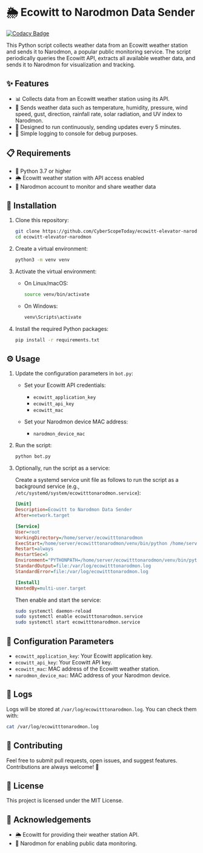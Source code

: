 # 🌦️ Ecowitt to Narodmon Data Sender

[![Codacy Badge](https://api.codacy.com/project/badge/Grade/c0551c0bf5134deaa6d65af34db4e5fc)](https://app.codacy.com/gh/CyberScopeToday/ecowitt-elevator-narodmon?utm_source=github.com&utm_medium=referral&utm_content=CyberScopeToday/ecowitt-elevator-narodmon&utm_campaign=Badge_Grade)

This Python script collects weather data from an Ecowitt weather station and sends it to Narodmon, a popular public monitoring service. The script periodically queries the Ecowitt API, extracts all available weather data, and sends it to Narodmon for visualization and tracking.

## ✨ Features

- 📊 Collects data from an Ecowitt weather station using its API.
- 📡 Sends weather data such as temperature, humidity, pressure, wind speed, gust, direction, rainfall rate, solar radiation, and UV index to Narodmon.
- 🔄 Designed to run continuously, sending updates every 5 minutes.
- 🐛 Simple logging to console for debug purposes.

## 📋 Requirements

- 🐍 Python 3.7 or higher
- 🌦️ Ecowitt weather station with API access enabled
- 📡 Narodmon account to monitor and share weather data

## 🚀 Installation

1. Clone this repository:

   ```bash
   git clone https://github.com/CyberScopeToday/ecowitt-elevator-narodmon.git
   cd ecowitt-elevator-narodmon
   ```

2. Create a virtual environment:

   ```bash
   python3 -m venv venv
   ```

3. Activate the virtual environment:

   - On Linux/macOS:
     ```bash
     source venv/bin/activate
     ```
   - On Windows:
     ```cmd
     venv\Scripts\activate
     ```

4. Install the required Python packages:

   ```bash
   pip install -r requirements.txt
   ```

## ⚙️ Usage

1. Update the configuration parameters in `bot.py`:

   - Set your Ecowitt API credentials:
     - `ecowitt_application_key`
     - `ecowitt_api_key`
     - `ecowitt_mac`
   
   - Set your Narodmon device MAC address:
     - `narodmon_device_mac`

2. Run the script:

   ```bash
   python bot.py
   ```

3. Optionally, run the script as a service:

   Create a systemd service unit file as follows to run the script as a background service (e.g., `/etc/systemd/system/ecowitttonarodmon.service`):

   ```ini
   [Unit]
   Description=Ecowitt to Narodmon Data Sender
   After=network.target

   [Service]
   User=root
   WorkingDirectory=/home/server/ecowitttonarodmon
   ExecStart=/home/server/ecowitttonarodmon/venv/bin/python /home/server/ecowitttonarodmon/bot.py
   Restart=always
   RestartSec=5
   Environment="PYTHONPATH=/home/server/ecowitttonarodmon/venv/bin/python"
   StandardOutput=file:/var/log/ecowitttonarodmon.log
   StandardError=file:/var/log/ecowitttonarodmon.log

   [Install]
   WantedBy=multi-user.target
   ```

   Then enable and start the service:

   ```bash
   sudo systemctl daemon-reload
   sudo systemctl enable ecowitttonarodmon.service
   sudo systemctl start ecowitttonarodmon.service
   ```

## 🔧 Configuration Parameters

- `ecowitt_application_key`: Your Ecowitt application key.
- `ecowitt_api_key`: Your Ecowitt API key.
- `ecowitt_mac`: MAC address of the Ecowitt weather station.
- `narodmon_device_mac`: MAC address of your Narodmon device.

## 📜 Logs

Logs will be stored at `/var/log/ecowitttonarodmon.log`. You can check them with:

```bash
cat /var/log/ecowitttonarodmon.log
```

## 🤝 Contributing

Feel free to submit pull requests, open issues, and suggest features. Contributions are always welcome! 🙌

## 📄 License

This project is licensed under the MIT License.

## 🙏 Acknowledgements

- 🌦️ Ecowitt for providing their weather station API.
- 📡 Narodmon for enabling public data monitoring.

